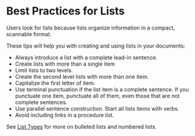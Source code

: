 # Best Practices for Lists

Users look for lists because lists organize information in a compact, scannable format.

These tips will help you with creating and using lists in your documents:

* Always introduce a list with a complete lead-in sentence.
* Create lists with more than a single item
* Limit lists to two levels.
* Create the second level lists with more than one item.
* Capitalize the first letter of item.
* Use terminal punctuation if the list item is a complete sentence. If you punctuate one item, punctuate all of them, even those that are not complete sentences.
* Use parallel sentence construction. Start all lists items with verbs.
* Avoid including links in a procedure list.

See [List Types](bnlists.md) for more on bulleted lists and numbered lists.